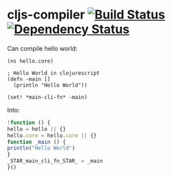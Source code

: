 cljs-compiler [![Build Status](https://travis-ci.org/alanshaw/cljs-compiler.png)](https://travis-ci.org/alanshaw/cljs-compiler) [![Dependency Status](https://david-dm.org/alanshaw/cljs-compiler.png?theme=shields.io)](https://david-dm.org/alanshaw/cljs-compiler)
===

Can compile hello world:

```clojurescript
(ns hello.core)

; Hello World in clojurescript
(defn -main []
  (println "Hello World"))

(set! *main-cli-fn* -main)
```

Into:

```js
!function () {
hello = hello || {}
hello.core = hello.core || {}
function _main () {
println("Hello World")
}
_STAR_main_cli_fn_STAR_ = _main
}()
```